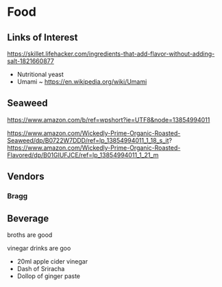 
# Food


## Links of Interest

https://skillet.lifehacker.com/ingredients-that-add-flavor-without-adding-salt-1821660877
* Nutritional yeast
* Umami ~ https://en.wikipedia.org/wiki/Umami

## Seaweed

https://www.amazon.com/b/ref=wpshort?ie=UTF8&node=13854994011

https://www.amazon.com/Wickedly-Prime-Organic-Roasted-Seaweed/dp/B0722W7DDD/ref=lp_13854994011_1_18_s_it?
https://www.amazon.com/Wickedly-Prime-Organic-Roasted-Flavored/dp/B01GIUFJCE/ref=lp_13854994011_1_21_m

## Vendors


### Bragg


## Beverage

broths are good

vinegar drinks are goo

* 20ml apple cider vinegar
* Dash of Sriracha
* Dollop of ginger paste


